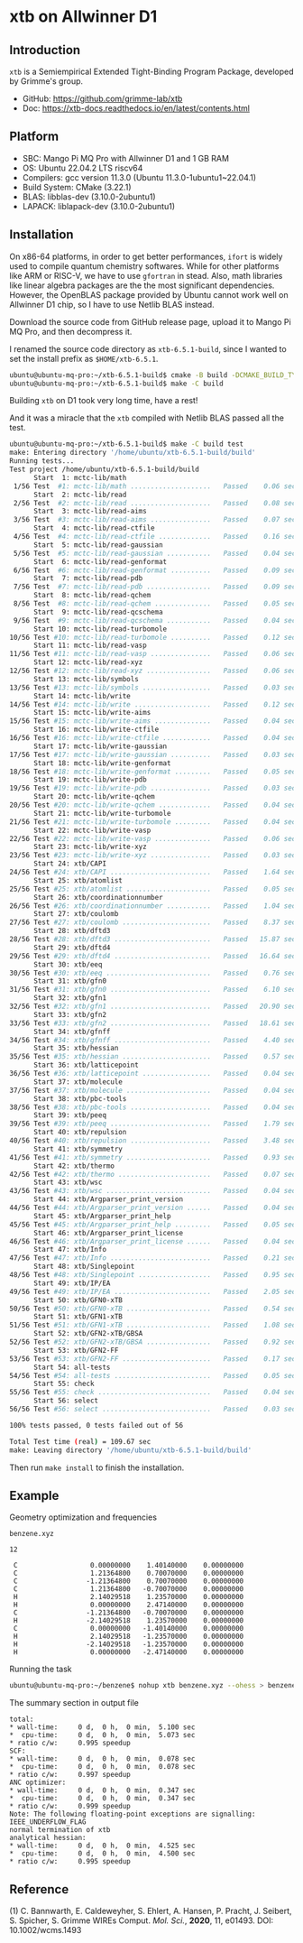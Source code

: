 # xtb on Allwinner D1

## Introduction

`xtb` is a Semiempirical Extended Tight-Binding Program Package, developed by Grimme's group.

- GitHub: https://github.com/grimme-lab/xtb
- Doc: https://xtb-docs.readthedocs.io/en/latest/contents.html

## Platform

- SBC: Mango Pi MQ Pro with Allwinner D1 and 1 GB RAM
- OS: Ubuntu 22.04.2 LTS riscv64
- Compilers: gcc version 11.3.0 (Ubuntu 11.3.0-1ubuntu1~22.04.1)
- Build System: CMake (3.22.1)
- BLAS: libblas-dev (3.10.0-2ubuntu1)
- LAPACK: liblapack-dev (3.10.0-2ubuntu1)

## Installation

On x86-64 platforms, in order to get better performances, `ifort` is widely used to compile quantum chemistry softwares. While for other platforms like ARM or RISC-V, we have to use `gfortran` in stead. Also, math libraries like linear algebra packages are the the most significant dependencies. However, the OpenBLAS package provided by Ubuntu cannot work well on Allwinner D1 chip, so I have to use Netlib BLAS instead.

Download the source code from GitHub release page, upload it to Mango Pi MQ Pro, and then decompress it.

I renamed the source code directory as `xtb-6.5.1-build`, since I wanted to set the install prefix as `$HOME/xtb-6.5.1`.

```sh
ubuntu@ubuntu-mq-pro:~/xtb-6.5.1-build$ cmake -B build -DCMAKE_BUILD_TYPE=Release -DCMAKE_INSTALL_PREFIX=/home/ubuntu/xtb-6.5.1
ubuntu@ubuntu-mq-pro:~/xtb-6.5.1-build$ make -C build
```

Building `xtb` on D1 took very long time, have a rest!

And it was a miracle that the `xtb` compiled with Netlib BLAS passed all the test.

```sh
ubuntu@ubuntu-mq-pro:~/xtb-6.5.1-build$ make -C build test
make: Entering directory '/home/ubuntu/xtb-6.5.1-build/build'
Running tests...
Test project /home/ubuntu/xtb-6.5.1-build/build
      Start  1: mctc-lib/math
 1/56 Test  #1: mctc-lib/math ....................   Passed    0.06 sec
      Start  2: mctc-lib/read
 2/56 Test  #2: mctc-lib/read ....................   Passed    0.08 sec
      Start  3: mctc-lib/read-aims
 3/56 Test  #3: mctc-lib/read-aims ...............   Passed    0.07 sec
      Start  4: mctc-lib/read-ctfile
 4/56 Test  #4: mctc-lib/read-ctfile .............   Passed    0.16 sec
      Start  5: mctc-lib/read-gaussian
 5/56 Test  #5: mctc-lib/read-gaussian ...........   Passed    0.04 sec
      Start  6: mctc-lib/read-genformat
 6/56 Test  #6: mctc-lib/read-genformat ..........   Passed    0.09 sec
      Start  7: mctc-lib/read-pdb
 7/56 Test  #7: mctc-lib/read-pdb ................   Passed    0.09 sec
      Start  8: mctc-lib/read-qchem
 8/56 Test  #8: mctc-lib/read-qchem ..............   Passed    0.05 sec
      Start  9: mctc-lib/read-qcschema
 9/56 Test  #9: mctc-lib/read-qcschema ...........   Passed    0.04 sec
      Start 10: mctc-lib/read-turbomole
10/56 Test #10: mctc-lib/read-turbomole ..........   Passed    0.12 sec
      Start 11: mctc-lib/read-vasp
11/56 Test #11: mctc-lib/read-vasp ...............   Passed    0.06 sec
      Start 12: mctc-lib/read-xyz
12/56 Test #12: mctc-lib/read-xyz ................   Passed    0.06 sec
      Start 13: mctc-lib/symbols
13/56 Test #13: mctc-lib/symbols .................   Passed    0.03 sec
      Start 14: mctc-lib/write
14/56 Test #14: mctc-lib/write ...................   Passed    0.12 sec
      Start 15: mctc-lib/write-aims
15/56 Test #15: mctc-lib/write-aims ..............   Passed    0.04 sec
      Start 16: mctc-lib/write-ctfile
16/56 Test #16: mctc-lib/write-ctfile ............   Passed    0.04 sec
      Start 17: mctc-lib/write-gaussian
17/56 Test #17: mctc-lib/write-gaussian ..........   Passed    0.03 sec
      Start 18: mctc-lib/write-genformat
18/56 Test #18: mctc-lib/write-genformat .........   Passed    0.05 sec
      Start 19: mctc-lib/write-pdb
19/56 Test #19: mctc-lib/write-pdb ...............   Passed    0.03 sec
      Start 20: mctc-lib/write-qchem
20/56 Test #20: mctc-lib/write-qchem .............   Passed    0.04 sec
      Start 21: mctc-lib/write-turbomole
21/56 Test #21: mctc-lib/write-turbomole .........   Passed    0.04 sec
      Start 22: mctc-lib/write-vasp
22/56 Test #22: mctc-lib/write-vasp ..............   Passed    0.06 sec
      Start 23: mctc-lib/write-xyz
23/56 Test #23: mctc-lib/write-xyz ...............   Passed    0.03 sec
      Start 24: xtb/CAPI
24/56 Test #24: xtb/CAPI .........................   Passed    1.64 sec
      Start 25: xtb/atomlist
25/56 Test #25: xtb/atomlist .....................   Passed    0.05 sec
      Start 26: xtb/coordinationnumber
26/56 Test #26: xtb/coordinationnumber ...........   Passed    1.04 sec
      Start 27: xtb/coulomb
27/56 Test #27: xtb/coulomb ......................   Passed    8.37 sec
      Start 28: xtb/dftd3
28/56 Test #28: xtb/dftd3 ........................   Passed   15.87 sec
      Start 29: xtb/dftd4
29/56 Test #29: xtb/dftd4 ........................   Passed   16.64 sec
      Start 30: xtb/eeq
30/56 Test #30: xtb/eeq ..........................   Passed    0.76 sec
      Start 31: xtb/gfn0
31/56 Test #31: xtb/gfn0 .........................   Passed    6.10 sec
      Start 32: xtb/gfn1
32/56 Test #32: xtb/gfn1 .........................   Passed   20.90 sec
      Start 33: xtb/gfn2
33/56 Test #33: xtb/gfn2 .........................   Passed   18.61 sec
      Start 34: xtb/gfnff
34/56 Test #34: xtb/gfnff ........................   Passed    4.40 sec
      Start 35: xtb/hessian
35/56 Test #35: xtb/hessian ......................   Passed    0.57 sec
      Start 36: xtb/latticepoint
36/56 Test #36: xtb/latticepoint .................   Passed    0.04 sec
      Start 37: xtb/molecule
37/56 Test #37: xtb/molecule .....................   Passed    0.04 sec
      Start 38: xtb/pbc-tools
38/56 Test #38: xtb/pbc-tools ....................   Passed    0.04 sec
      Start 39: xtb/peeq
39/56 Test #39: xtb/peeq .........................   Passed    1.79 sec
      Start 40: xtb/repulsion
40/56 Test #40: xtb/repulsion ....................   Passed    3.48 sec
      Start 41: xtb/symmetry
41/56 Test #41: xtb/symmetry .....................   Passed    0.93 sec
      Start 42: xtb/thermo
42/56 Test #42: xtb/thermo .......................   Passed    0.07 sec
      Start 43: xtb/wsc
43/56 Test #43: xtb/wsc ..........................   Passed    0.04 sec
      Start 44: xtb/Argparser_print_version
44/56 Test #44: xtb/Argparser_print_version ......   Passed    0.04 sec
      Start 45: xtb/Argparser_print_help
45/56 Test #45: xtb/Argparser_print_help .........   Passed    0.05 sec
      Start 46: xtb/Argparser_print_license
46/56 Test #46: xtb/Argparser_print_license ......   Passed    0.04 sec
      Start 47: xtb/Info
47/56 Test #47: xtb/Info .........................   Passed    0.21 sec
      Start 48: xtb/Singlepoint
48/56 Test #48: xtb/Singlepoint ..................   Passed    0.95 sec
      Start 49: xtb/IP/EA
49/56 Test #49: xtb/IP/EA ........................   Passed    2.05 sec
      Start 50: xtb/GFN0-xTB
50/56 Test #50: xtb/GFN0-xTB .....................   Passed    0.54 sec
      Start 51: xtb/GFN1-xTB
51/56 Test #51: xtb/GFN1-xTB .....................   Passed    1.08 sec
      Start 52: xtb/GFN2-xTB/GBSA
52/56 Test #52: xtb/GFN2-xTB/GBSA ................   Passed    0.92 sec
      Start 53: xtb/GFN2-FF
53/56 Test #53: xtb/GFN2-FF ......................   Passed    0.17 sec
      Start 54: all-tests
54/56 Test #54: all-tests ........................   Passed    0.05 sec
      Start 55: check
55/56 Test #55: check ............................   Passed    0.04 sec
      Start 56: select
56/56 Test #56: select ...........................   Passed    0.03 sec

100% tests passed, 0 tests failed out of 56

Total Test time (real) = 109.67 sec
make: Leaving directory '/home/ubuntu/xtb-6.5.1-build/build'
```

Then run `make install` to finish the installation.

## Example

Geometry optimization and frequencies

`benzene.xyz`

```
12

 C                  0.00000000    1.40140000    0.00000000
 C                  1.21364800    0.70070000    0.00000000
 C                 -1.21364800    0.70070000    0.00000000
 C                  1.21364800   -0.70070000    0.00000000
 H                  2.14029518    1.23570000    0.00000000
 H                  0.00000000    2.47140000    0.00000000
 C                 -1.21364800   -0.70070000    0.00000000
 H                 -2.14029518    1.23570000    0.00000000
 C                  0.00000000   -1.40140000    0.00000000
 H                  2.14029518   -1.23570000    0.00000000
 H                 -2.14029518   -1.23570000    0.00000000
 H                  0.00000000   -2.47140000    0.00000000
```

Running the task

```sh
ubuntu@ubuntu-mq-pro:~/benzene$ nohup xtb benzene.xyz --ohess > benzene.out &
```

The summary section in output file

```
total:
* wall-time:     0 d,  0 h,  0 min,  5.100 sec
*  cpu-time:     0 d,  0 h,  0 min,  5.073 sec
* ratio c/w:     0.995 speedup
SCF:
* wall-time:     0 d,  0 h,  0 min,  0.078 sec
*  cpu-time:     0 d,  0 h,  0 min,  0.078 sec
* ratio c/w:     0.997 speedup
ANC optimizer:
* wall-time:     0 d,  0 h,  0 min,  0.347 sec
*  cpu-time:     0 d,  0 h,  0 min,  0.347 sec
* ratio c/w:     0.999 speedup
Note: The following floating-point exceptions are signalling: IEEE_UNDERFLOW_FLAG
normal termination of xtb
analytical hessian:
* wall-time:     0 d,  0 h,  0 min,  4.525 sec
*  cpu-time:     0 d,  0 h,  0 min,  4.500 sec
* ratio c/w:     0.995 speedup
```

## Reference

(1) C. Bannwarth, E. Caldeweyher, S. Ehlert, A. Hansen, P. Pracht, J. Seibert, S. Spicher, S. Grimme WIREs Comput. _Mol. Sci._, **2020**, 11, e01493. DOI: 10.1002/wcms.1493
